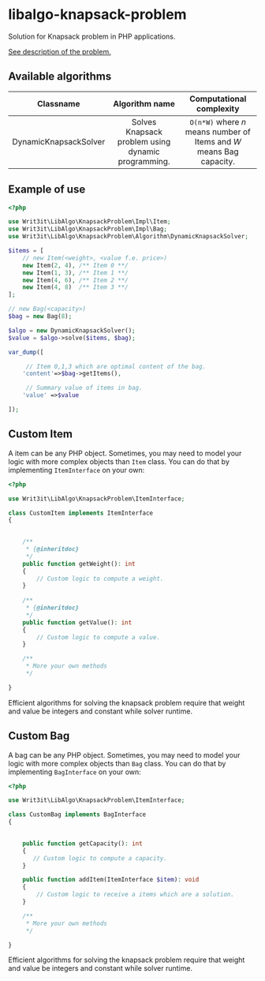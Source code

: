 # libalgo-knapsack-problem
Solution for Knapsack problem in PHP applications.

[See description of the problem.](https://en.wikipedia.org/wiki/Knapsack_problem)

## Available algorithms

| Classname | Algorithm name | Computational complexity |
|:---------:|:--------------:|:------------------------:|
| DynamicKnapsackSolver | Solves Knapsack problem using dynamic programming. | `O(n*W)` where *n* means number of Items and *W* means Bag capacity. |

## Example of use

```php
<?php

use Writ3it\LibAlgo\KnapsackProblem\Impl\Item;
use Writ3it\LibAlgo\KnapsackProblem\Impl\Bag;
use Writ3it\LibAlgo\KnapsackProblem\Algorithm\DynamicKnapsackSolver;

$items = [
    // new Item(<weight>, <value f.e. price>)
    new Item(2, 4), /** Item 0 **/
    new Item(1, 3), /** Item 1 **/
    new Item(4, 6), /** Item 2 **/
    new Item(4, 8)  /** Item 3 **/
];

// new Bag(<capacity>)
$bag = new Bag(8); 

$algo = new DynamicKnapsackSolver();
$value = $algo->solve($items, $bag);

var_dump([

     // Item 0,1,3 which are optimal content of the bag.
    'content'=>$bag->getItems(), 

     // Summary value of items in bag.
    'value' =>$value 

]);

```

## Custom Item

A item can be any PHP object. Sometimes, you may need to model your logic with more complex objects than ```Item``` class. You can do that by implementing ```ItemInterface``` on your own:

```php
<?php

use Writ3it\LibAlgo\KnapsackProblem\ItemInterface;

class CustomItem implements ItemInterface
{

    
    /**
     * {@inheritdoc}
     */
    public function getWeight(): int
    {
        // Custom logic to compute a weight.
    }
    
    /**
     * {@inheritdoc}
     */
    public function getValue(): int
    {
        // Custom logic to compute a value.
    }

    /**
     * More your own methods
     */

}
```

Efficient algorithms for solving the knapsack problem require that weight and value be integers and constant while solver runtime.

## Custom Bag

A bag can be any PHP object. Sometimes, you may need to model your logic with more complex objects than ```Bag``` class. You can do that by implementing ```BagInterface``` on your own:

```php
<?php

use Writ3it\LibAlgo\KnapsackProblem\ItemInterface;

class CustomBag implements BagInterface
{

    
    public function getCapacity(): int
    {
       // Custom logic to compute a capacity.
    }

    public function addItem(ItemInterface $item): void
    {
        // Custom logic to receive a items which are a solution.
    }

    /**
     * More your own methods
     */

}
```

Efficient algorithms for solving the knapsack problem require that weight and value be integers and constant while solver runtime.